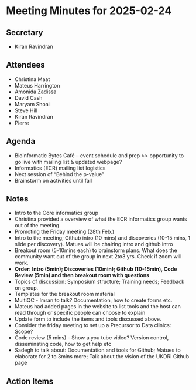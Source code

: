 # Meeting Minutes for 2025-02-24

## Secretary
- Kiran Ravindran

## Attendees
- Christina Maat
- Mateus Harrington
- Amonida Zadissa
- David Cash
- Maryam Shoai
- Steve Hill
- Kiran Ravindran
- Pierre

## Agenda

- Bioinformatic Bytes Café – event schedule and prep >> opportunity to go live with mailing list & updated webpage?
- Informatics (ECR) mailing list logistics
- Next session of “Behind the p-value”
- Brainstorm on activities until fall

## Notes
- Intro to the Core informatics group
- Christina provided a overview of what the ECR informatics group wants out of the meeting.
- Promoting the Friday meeting (28th Feb.)
- Intro to the meeting; Github intro (10 mins) and discoveries (10-15 mins, 1 slide per discovery). Matues will be chairing intro and github intro
- Breakout room (5-10mins each) to brainstorm plans. What does the community want out of the group in next 2to3 yrs. Check if zoom will work. 
- **Order: Intro (5min); Discoveries (10min); Github (10-15min), Code Review (5min) and then breakout room with questions**
- Topics of discussion: Symposium structure; Training needs; Feedback on group. 
- Templates for the breakout room material
- MultiQC - Imran to talk? Documentation, how to create forms etc.
- Mateus had added pages in the website to list tools and the host can read through or specific people can choose to explain
- Update form to include the items and tools discussed above.
- Consider the friday meeting to set up a Precursor to Data clinics: Scope?
- Code review (5 mins) - Show a you tube video? Version control, disseminating code, how to get help etc
- Sadegh to talk about: Documentation and tools for Github; Matues to elaborate for 2 to 3mins more; Talk about the vision of the UKDRI Github page
   
## Action Items

